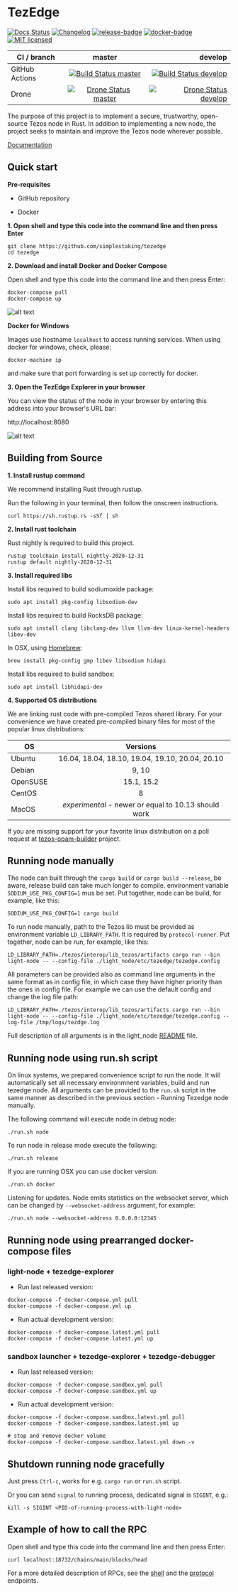 # TezEdge

[![Docs Status]][docs Link]
[![Changelog][changelog-badge]][changelog]
[![release-badge]][release-link]
[![docker-badge]][docker-link]
[![MIT licensed]][MIT link]

|  CI / branch  |      master      |  develop |
|----------|:-------------:|------:|
| GitHub Actions |  [![Build Status master]][Build Link master] | [![Build Status develop]][Build Link develop] |
| Drone |  [![Drone Status master]][Drone Link]   |   [![Drone Status develop]][Drone Link] |

[Build Status master]: https://github.com/simplestaking/tezedge/workflows/build/badge.svg?branch=master
[Build Status develop]: https://github.com/simplestaking/tezedge/workflows/build/badge.svg?branch=develop
[Build Link master]: https://github.com/simplestaking/tezedge/actions?query=workflow%3Abuild+branch%3Amaster
[Build Link develop]: https://github.com/simplestaking/tezedge/actions?query=workflow%3Abuild+branch%3Adevelop

[Drone Status master]: http://ci.tezedge.com/api/badges/simplestaking/tezedge/status.svg?ref=refs/heads/master
[Drone Status develop]: http://ci.tezedge.com/api/badges/simplestaking/tezedge/status.svg?ref=refs/heads/develop
[Drone Link]: http://ci.tezedge.com/simplestaking/tezedge/

[Docs Status]: https://img.shields.io/badge/user--docs-master-informational
[Docs Link]: http://docs.tezedge.com/

[RustDoc Status]:https://img.shields.io/badge/code--docs-master-orange

[MIT licensed]: https://img.shields.io/badge/license-MIT-blue.svg
[MIT link]: https://github.com/simplestaking/tezedge/blob/master/LICENSE

[changelog]: ./CHANGELOG.md
[changelog-badge]: https://img.shields.io/badge/changelog-Changelog-%23E05735

[release-badge]: https://img.shields.io/github/v/release/simplestaking/tezedge
[release-link]: https://github.com/simplestaking/tezedge/releases/latest

[docker-badge]: https://img.shields.io/badge/docker-images-blue
[docker-link]: https://hub.docker.com/r/simplestakingcom/tezedge/tags

The purpose of this project is to implement a secure, trustworthy, open-source Tezos node in Rust.
In addition to implementing a new node, the project seeks to maintain and improve the Tezos node wherever possible.

[Documentation][Docs Link]

Quick start
------------

**Pre-requisites**

* GitHub repository

* Docker

**1. Open shell and type this code into the command line and then press Enter**

```
git clone https://github.com/simplestaking/tezedge
cd tezedge
```

**2. Download and install Docker and Docker Compose**

Open shell and type this code into the command line and then press Enter:

```
docker-compose pull
docker-compose up
```

![alt text](https://raw.githubusercontent.com/simplestaking/tezedge/master/docs/images/node_bootstrap.gif)

**Docker for Windows**

Images use hostname `localhost` to access running services.
When using docker for windows, check, please:
```
docker-machine ip
```
and make sure that port forwarding is set up correctly for docker.

**3. Open the TezEdge Explorer in your browser**

You can view the status of the node in your browser by entering this address into your browser's URL bar:

http://localhost:8080

![alt text](https://raw.githubusercontent.com/simplestaking/tezedge/master/docs/images/tezedge_explorer.gif)

Building from Source
------------

**1. Install rustup command**

We recommend installing Rust through rustup.

Run the following in your terminal, then follow the onscreen instructions.

```
curl https://sh.rustup.rs -sSf | sh
```

**2. Install rust toolchain**

Rust nightly is required to build this project.
```
rustup toolchain install nightly-2020-12-31
rustup default nightly-2020-12-31
```

**3. Install required libs**

Install libs required to build sodiumoxide package:
```
sudo apt install pkg-config libsodium-dev
```

Install libs required to build RocksDB package:
```
sudo apt install clang libclang-dev llvm llvm-dev linux-kernel-headers libev-dev
```

In OSX, using [Homebrew](https://brew.sh/):
```
brew install pkg-config gmp libev libsodium hidapi
```

Install libs required to build sandbox:
```
sudo apt install libhidapi-dev
```

**4. Supported OS distributions**

We are linking rust code with pre-compiled Tezos shared library. For your convenience we have created pre-compiled binary files
for most of the popular linux distributions:


|  OS  |      Versions      |
|----------|:-------------:|
| Ubuntu |  16.04, 18.04, 18.10, 19.04, 19.10, 20.04, 20.10 |
| Debian |  9, 10 |
| OpenSUSE |  15.1, 15.2 |
| CentOS |  8 |
| MacOS |  *experimental* - newer or equal to 10.13 should work |

If you are missing support for your favorite linux distribution on a poll request at [tezos-opam-builder](https://github.com/simplestaking/tezos-opam-builder) project.

Running node manually
----------------

The node can built through the `cargo build` or `cargo build --release`, be aware, release build can take
much longer to compile. environment variable `SODIUM_USE_PKG_CONFIG=1` mus be set. Put together, node can be build, for example, like this:
```
SODIUM_USE_PKG_CONFIG=1 cargo build
```

To run node manually, path to the Tezos lib must be provided as environment variable `LD_LIBRARY_PATH`. It is required
by `protocol-runner`. Put together, node can be run, for example, like this:
```
LD_LIBRARY_PATH=./tezos/interop/lib_tezos/artifacts cargo run --bin light-node -- --config-file ./light_node/etc/tezedge/tezedge.config
```

All parameters can be provided also as command line arguments in the same format as in config file, in which case
they have higher priority than the ones in config file. For example we can use the default config and change the log file path:
```
LD_LIBRARY_PATH=./tezos/interop/lib_tezos/artifacts cargo run --bin light-node -- --config-file ./light_node/etc/tezedge/tezedge.config --log-file /tmp/logs/tezdge.log
```

Full description of all arguments is in the light_node [README](light_node/README.md) file.



Running node using run.sh script
----------------


On linux systems, we prepared convenience script to run the node. It will automatically set all necessary environmnent variables, build and run tezedge node.
All arguments can be provided to the `run.sh` script in the same manner as described in the previous section - Running Tezedge node manually.

The following command will execute node in debug node:

```
./run.sh node
```

To run node in release mode execute the following:

```
./run.sh release
```

If you are running OSX you can use docker version:

```
./run.sh docker
```

Listening for updates. Node emits statistics on the websocket server, which can be changed by `--websocket-address` argument, for example:

```
./run.sh node --websocket-address 0.0.0.0:12345
```

Running node using prearranged docker-compose files
----------------

### light-node + tezedge-explorer
* Run last released version:
```
docker-compose -f docker-compose.yml pull
docker-compose -f docker-compose.yml up
```
* Run actual development version:
```
docker-compose -f docker-compose.latest.yml pull
docker-compose -f docker-compose.latest.yml up
```

### sandbox launcher + tezedge-explorer + tezedge-debugger
* Run last released version:
```
docker-compose -f docker-compose.sandbox.yml pull
docker-compose -f docker-compose.sandbox.yml up
```
* Run actual development version:
```
docker-compose -f docker-compose.sandbox.latest.yml pull
docker-compose -f docker-compose.sandbox.latest.yml up

# stop and remove docker volume
docker-compose -f docker-compose.sandbox.latest.yml down -v
```

Shutdown running node gracefully
----------------
Just press `Ctrl-c`, works for e.g. `cargo run` or `run.sh` script.

Or you can send `signal` to running process, dedicated signal is `SIGINT`, e.g.:
```
kill -s SIGINT <PID-of-running-process-with-light-node>
```

Example of how to call the RPC
----------------

Open shell and type this code into the command line and then press Enter:

```curl localhost:18732/chains/main/blocks/head```

For a more detailed description of RPCs, see the [shell](https://docs.tezedge.com/endpoints/shell) and the [protocol](https://docs.tezedge.com/endpoints/protocol) endpoints.
